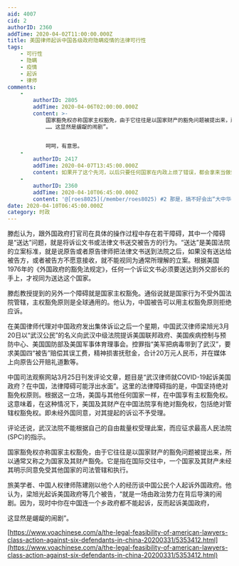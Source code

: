 ```yaml
---
aid: 4007
cid: 2
authorID: 2360
addTime: 2020-04-02T11:00:00.000Z
title: 美国律师起诉中国各级政府隐瞒疫情的法律可行性
tags:
    - 可行性
    - 隐瞒
    - 疫情
    - 起诉
    - 律师
comments:
    -
        authorID: 2805
        addTime: 2020-04-06T02:00:00.000Z
        content: >-
            国家豁免权亦称国家主权豁免，由于它往往是以国家财产的豁免问题被提出来，所以通常又称之为国家及其财产豁免。它是指在国际交往中，一个国家及其财产未经其明示同意免受其他国家的司法管辖和执行。
            …… 这显然是龌龊的闹剧”。


            呵呵，有意思。
    -
        authorID: 2417
        addTime: 2020-04-07T13:45:00.000Z
        content: 如果开了这个先河，以后只要任何国家在内政上烦了错误，都会拿来当做索赔的借口。快告吧。让三战来的更快一些。
    -
        authorID: 2360
        addTime: 2020-04-10T06:45:00.000Z
        content: '@[roes8025](/member/roes8025) #2 那是，搞不好会出“大中华共荣圈”之类的妖蛾子。'
date: 2020-04-10T06:45:00.000Z
category: 时政
---
```


滕彪认为，跟外国政府打官司在具体的操作过程中存在若干障碍，其中一个障碍是“送达”问题，就是将诉讼文书或法律文书送交被告方的行为。“送达”是美国法院的立案标准，就是说原告或者原告律师把法律文书送到法院之后，如果没有送达给被告方，或者被告方不愿意接收，就不能视同为通常所理解的立案。根据美国1976年的《外国政府的豁免法规定》，任何一个诉讼文书必须要送达到外交部长的手上，才视同为送达这个国家。

滕彪教授提到的另外一个障碍就是国家主权豁免。通俗说就是国家行为不受外国法院管辖，主权豁免原则是全球通用的。他认为，中国被告可以用主权豁免原则拒绝应诉。

在美国律师代理对中国政府发出集体诉讼之后一个星期，中国武汉律师梁旭光3月20日以“武汉公民”的名义向武汉中级法院提诉美国联邦政府、美国疾病控制与预防中心、美国国防部及美国军事体育理事会。控罪指“美军把病毒带到了武汉”，要求美国四“被告”赔偿其误工费，精神损害抚慰金，合计20万元人民币，并在媒体上向原告公开赔礼道歉等。

中国司法观察网站3月25日刊发评论文章，题目是“武汉律师就COVID-19起诉美国政府？在中国，法律障碍可能浮出水面”。这里的法律障碍指的是，中国坚持绝对豁免权原则。根据这一立场，美国与其他任何国家一样，在中国享有主权豁免权。这意味着，在这种情况下，美国及其财产在中国法院享有绝对豁免权，包括绝对管辖权豁免权。即未经外国同意，对其提起的诉讼不予受理。

评论还说，武汉法院不能根据自己的自由裁量权受理此案，而应征求最高人民法院(SPC)的指示。

国家豁免权亦称国家主权豁免，由于它往往是以国家财产的豁免问题被提出来，所以通常又称之为国家及其财产豁免。它是指在国际交往中，一个国家及其财产未经其明示同意免受其他国家的司法管辖和执行。

旅美学者、中国人权律师陈建刚以他个人的经历谈中国公民个人起诉外国政府。他认为，梁旭光起诉美国政府等几个被告，“就是一场由政治势力在背后导演的闹剧。因为，现时中你在中国连一个乡政府都不能起诉，反而起诉美国政府，

这显然是龌龊的闹剧”。

[https://www.voachinese.com/a/the-legal-feasibility-of-american-lawyers-class-action-against-six-defendants-in-china-20200331/5353412.html](https://www.voachinese.com/a/the-legal-feasibility-of-american-lawyers-class-action-against-six-defendants-in-china-20200331/5353412.html)
